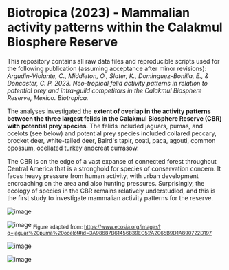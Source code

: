 # Biotropica (2023) - Mammalian activity patterns within the Calakmul Biosphere Reserve

This repository contains all raw data files and reproducible scripts used for the following publication (assuming acceptance after minor revisions):
_Argudin-Violante, C., Middleton, O., Slater, K., Dominguez-Bonilla, E., & Doncaster, C. P. 2023. Neo-tropical felid activity patterns in relation to potential prey and intra-guild competitors in the Calakmul Biosphere Reserve, Mexico. Biotropica._

The analyses investigated the **extent of overlap in the activity patterns between the three largest felids in the Calakmul Biosphere Reserve (CBR) with potential prey species**. The felids included jaguars, pumas, and ocelots (see below) and potential prey species included collared peccary, brocket deer, white-tailed deer, Baird's tapir, coati, paca, agouti, common opossum, ocellated turkey andcreat currasow. 

The CBR is on the edge of a vast expanse of connected forest throughout Central America that is a stronghold for species of conservation concern. It faces heavy pressure from human activity, with urban development encroaching on the area and also hunting pressures. Surprisingly, the ecology of species in the CBR remains relatively understudied, and this is the first study to investigate mammalian activity patterns for the reserve.

![image](https://user-images.githubusercontent.com/34517014/229286011-442607f1-4beb-4ead-920a-cf7b0e6a86bb.png)

![image](https://user-images.githubusercontent.com/34517014/229285452-321a748b-a603-4ec3-9b28-36ff409324f4.png)
<sub>Figure adapted from: https://www.ecosia.org/images?q=jaguar%20puma%20ocelot#id=3A98687B61456839EC52A2065B9D1A890722D197</sub>

![image](https://user-images.githubusercontent.com/34517014/229286080-ce6b3c8f-ca0e-4657-b76b-08a671040804.png)

![image](https://user-images.githubusercontent.com/34517014/229286252-49a2fc46-bfce-4e49-b515-ab7d0bcda9a8.png)

